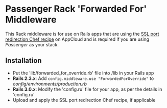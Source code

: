 # Passenger Rack 'Forwarded For' Middleware

This Rack middleware is for use on Rails apps that are using the [SSL port redirection Chef recipe](http://github.com/tjl2/ssl_port_redirect) on AppCloud and is required if you are using *Passenger* as your stack.

## Installation

* Put the 'lib/forwarded_for_override.rb' file into /lib in your Rails app
* **Rails 2.3.x**: Add `config.middleware.use "ForwardedForOverride"` to _config/environments/production.rb_
* **Rails 3.0.x**: Modify the 'config.ru' file for your app, as per the details in 'config.ru'
* Upload and apply the SSL port redirection Chef recipe, if applicable
